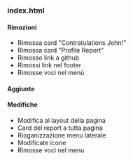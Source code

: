 ### index.html
#### Rimozioni
- Rimossa card "Contratulations John!"
- Rimossa card "Profile Report"
- Rimosso link a github
- Rimossi link nel footer
- Rimosse voci nel menù
#### Aggiunte
#### Modifiche
- Modifica al layout della pagina
- Card del report a tutta pagina
- Rioganizzazione menu laterale
- Modificate icone
- Rimosse voci nel menu

